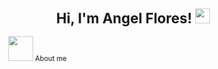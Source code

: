 <h1 align="center">
Hi, I'm Angel Flores!
  <img src="https://media.giphy.com/media/hvRJCLFzcasrR4ia7z/giphy.gif" width="30"></h1>
<picture><img src = "https://github.com/7oSkaaa/7oSkaaa/blob/main/Images/about_me.gif?raw=true" width = 50px></picture> About me
